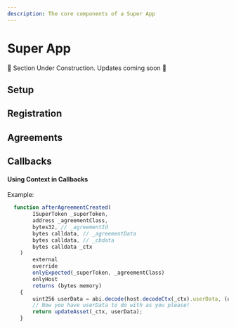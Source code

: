 ```yaml
---
description: The core components of a Super App
---
```


# Super App

🚧 Section Under Construction. Updates coming soon 🚧 

## Setup

## Registration

## Agreements

## Callbacks

#### Using Context in  Callbacks

Example:

```javascript
  function afterAgreementCreated(
        ISuperToken _superToken,
        address _agreementClass,
        bytes32, // _agreementId
        bytes calldata, // _agreementData
        bytes calldata, // _cbdata
        bytes calldata _ctx
    )
        external
        override
        onlyExpected(_superToken, _agreementClass)
        onlyHost
        returns (bytes memory)
    {
        uint256 userData = abi.decode(host.decodeCtx(_ctx).userData, (uint256));
        // Now you have userData to do with as you please!
        return updateAsset(_ctx, userData);
    }
```

